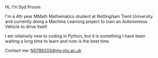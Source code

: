 Hi, I’m Syd Proom

I'm a 4th year MMath Mathematics student at Nottingham Trent University and currently doing a Machine Learning project to train an Autonomous Vehicle to drive itself.

I am relatively new to coding in Python, but it is something I have been waiting a long time to learn and now is the best time.

Contact me: N0788203@my.ntu.ac.uk

